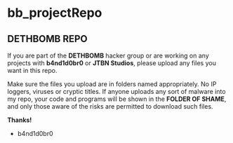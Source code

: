 # bb_projectRepo
## DETHBOMB REPO

If you are part of the **DETHBOMB** hacker group or are working on any projects with **b4nd1d0br0** or **JTBN Studios**, please upload any files you want in this repo.

Make sure the files you upload are in folders named appropriately. No IP loggers, viruses or cryptic titles. If anyone uploads any sort of malware into my repo, your code and programs will be shown in the __FOLDER OF SHAME__, and only those aware of the risks are permitted to download such files.

__Thanks!__

- b4nd1d0br0
